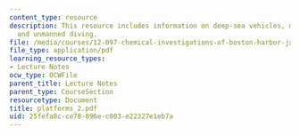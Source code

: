 ```yaml
---
content_type: resource
description: This resource includes information on deep-sea vehicles, manned diving,
  and unmanned diving.
file: /media/courses/12-097-chemical-investigations-of-boston-harbor-january-iap-2006/25fefa8cce78896ec003e22327e1eb7a_platforms_2.pdf
file_type: application/pdf
learning_resource_types:
- Lecture Notes
ocw_type: OCWFile
parent_title: Lecture Notes
parent_type: CourseSection
resourcetype: Document
title: platforms_2.pdf
uid: 25fefa8c-ce78-896e-c003-e22327e1eb7a
---
```

